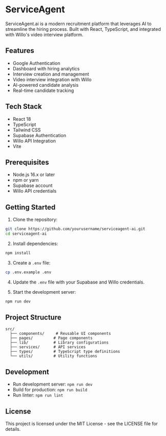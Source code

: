 # ServiceAgent

ServiceAgent.ai is a modern recruitment platform that leverages AI to streamline the hiring process. Built with React, TypeScript, and integrated with Willo's video interview platform.

## Features

- Google Authentication
- Dashboard with hiring analytics
- Interview creation and management
- Video interview integration with Willo
- AI-powered candidate analysis
- Real-time candidate tracking

## Tech Stack

- React 18
- TypeScript
- Tailwind CSS
- Supabase Authentication
- Willo API Integration
- Vite

## Prerequisites

- Node.js 16.x or later
- npm or yarn
- Supabase account
- Willo API credentials

## Getting Started

1. Clone the repository:
```bash
git clone https://github.com/yourusername/serviceagent-ai.git
cd serviceagent-ai
```

2. Install dependencies:
```bash
npm install
```

3. Create a `.env` file:
```bash
cp .env.example .env
```

4. Update the `.env` file with your Supabase and Willo credentials.

5. Start the development server:
```bash
npm run dev
```

## Project Structure

```
src/
  ├── components/     # Reusable UI components
  ├── pages/         # Page components
  ├── lib/           # Library configurations
  ├── services/      # API services
  ├── types/         # TypeScript type definitions
  └── utils/         # Utility functions
```

## Development

- Run development server: `npm run dev`
- Build for production: `npm run build`
- Run linter: `npm run lint`


## License

This project is licensed under the MIT License - see the LICENSE file for details. 
